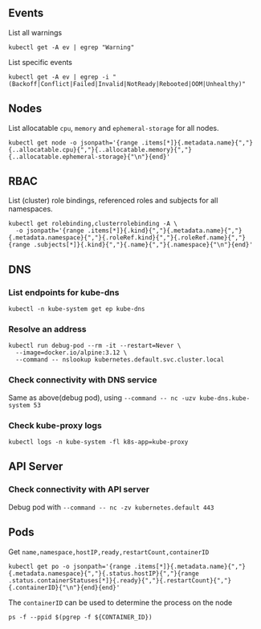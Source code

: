 ## Events
List all warnings
```
kubectl get -A ev | egrep "Warning"
```

List specific events
```
kubectl get -A ev | egrep -i "(Backoff|Conflict|Failed|Invalid|NotReady|Rebooted|OOM|Unhealthy)"
```

## Nodes
List allocatable `cpu`, `memory` and `ephemeral-storage` for all nodes.
```
kubectl get node -o jsonpath='{range .items[*]}{.metadata.name}{","}{..allocatable.cpu}{","}{..allocatable.memory}{","}{..allocatable.ephemeral-storage}{"\n"}{end}'
```

## RBAC
List (cluster) role bindings, referenced roles and subjects for all namespaces.
```
kubectl get rolebinding,clusterrolebinding -A \
  -o jsonpath='{range .items[*]}{.kind}{","}{.metadata.name}{","}{.metadata.namespace}{","}{.roleRef.kind}{","}{.roleRef.name}{","}{range .subjects[*]}{.kind}{","}{.name}{","}{.namespace}{"\n"}{end}'
```

## DNS
### List endpoints for kube-dns
```
kubectl -n kube-system get ep kube-dns
```
### Resolve an address
```
kubectl run debug-pod --rm -it --restart=Never \
  --image=docker.io/alpine:3.12 \
  --command -- nslookup kubernetes.default.svc.cluster.local
```
### Check connectivity with DNS service
Same as above(debug pod), using `--command -- nc -uzv kube-dns.kube-system 53`

### Check kube-proxy logs
```
kubectl logs -n kube-system -fl k8s-app=kube-proxy
```

## API Server
### Check connectivity with API server
Debug pod with `--command -- nc -zv kubernetes.default 443`

## Pods

Get `name,namespace,hostIP,ready,restartCount,containerID`
```
kubectl get po -o jsonpath='{range .items[*]}{.metadata.name}{","}{.metadata.namespace}{","}{.status.hostIP}{","}{range .status.containerStatuses[*]}{.ready}{","}{.restartCount}{","}{.containerID}{"\n"}{end}{end}'
```

The `containerID` can be used to determine the process on the node
```
ps -f --ppid $(pgrep -f ${CONTAINER_ID})
```